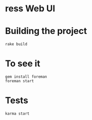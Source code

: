 # ress Web UI

# Building the project

```
rake build
```

# To see it

```
gem install foreman
foreman start
```

# Tests

```
karma start
```
